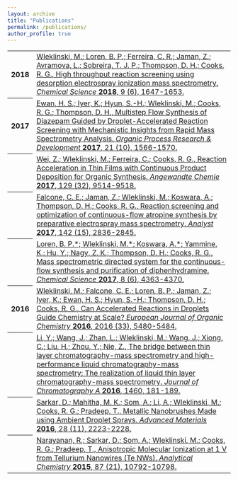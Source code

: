 ```yaml
---
layout: archive
title: "Publications"
permalink: /publications/
author_profile: true
---
```


<table>
  
  <tr><th>2018</th><td>
    <a href="https://pubs.rsc.org/en/Content/ArticleLanding/2018/SC/C7SC04606E#!divAbstract" target ="_blank"><u>Wleklinski, M.</u>; Loren, B. P.; Ferreira, C. R.; Jaman, Z.; Avramova, L.; Sobreira, T. J. P.; Thompson, D. H.; Cooks, R. G., High throughput reaction screening using desorption electrospray ionization mass spectrometry. <em>Chemical Science</em> <strong>2018</strong>, 9 (6), 1647-1653.</a> 
   </td></tr>

   <tr><th>2017</th><td>
  <a href="https://pubs.acs.org/doi/abs/10.1021/acs.oprd.7b00218" target ="_blank"> Ewan, H. S.; Iyer, K.; Hyun, S.-H.; <u>Wleklinski, M.</u>; Cooks, R. G.; Thompson, D. H., Multistep Flow Synthesis of Diazepam Guided by Droplet-Accelerated Reaction Screening with Mechanistic Insights from Rapid Mass Spectrometry Analysis. <em>Organic Process Research & Development</em> <strong>2017</strong>, 21 (10), 1566-1570. </a>
  </td></tr>
  
   <tr><th></th><td>  
<a href ="https://onlinelibrary.wiley.com/doi/abs/10.1002/ange.201704520" target ="_blank"> Wei, Z.; <u>Wleklinski, M.</u>; Ferreira, C.; Cooks, R. G., Reaction Acceleration in Thin Films with Continuous Product Deposition for Organic Synthesis. <em>Angewandte Chemie</em> <strong>2017</strong>, 129 (32), 9514-9518. </a>
   </td></tr>

   <tr><th></th><td> 
  <a href ="https://pubs.rsc.org/en/content/articlelanding/2017/an/c7an00622e/unauth#!divAbstract" target ="_blank"> Falcone, C. E.; Jaman, Z.; <u>Wleklinski, M.</u>; Koswara, A.; Thompson, D. H.; Cooks, R. G., Reaction screening and optimization of continuous-flow atropine synthesis by preparative electrospray mass spectrometry. <em>Analyst</em> <strong>2017</strong>, 142 (15), 2836-2845. </a>
  </td></tr>
  
   <tr><th></th><td> 
  <a href ="https://pubs.rsc.org/en/Content/ArticleLanding/2017/SC/C7SC00905D#!divAbstract" target ="_blank"> Loren, B. P.*; <u>Wleklinski, M.*</u>; Koswara, A.*; Yammine, K.; Hu, Y.; Nagy, Z. K.; Thompson, D. H.; Cooks, R. G., Mass spectrometric directed system for the continuous-flow synthesis and purification of diphenhydramine. <em>Chemical Science</em> <strong>2017</strong>, 8 (6), 4363-4370. </a>
   </td></tr> 
  
   <tr><th>2016</th><td> 
<a href ="https://onlinelibrary.wiley.com/doi/abs/10.1002/ejoc.201601270" target ="_blank">     
  <u>Wleklinski, M.</u>; Falcone, C. E.; Loren, B. P.; Jaman, Z.; Iyer, K.; Ewan, H. S.; Hyun, S.-H.; Thompson, D. H.; Cooks, R. G., Can Accelerated Reactions in Droplets Guide Chemistry at Scale? <em>European Journal of Organic Chemistry</em> <strong>2016</strong>, 2016 (33), 5480-5484. </a>
   </td></tr>

   <tr><th></th><td> 
  <a href ="https://www.sciencedirect.com/science/article/pii/S0021967316309335" target ="_blank">  Li, Y.; Wang, J.; Zhan, L.; <u>Wleklinski, M.</u>; Wang, J.; Xiong, C.; Liu, H.; Zhou, Y.; Nie, Z., The bridge between thin layer chromatography-mass spectrometry and high-performance liquid chromatography-mass spectrometry: The realization of liquid thin layer chromatography-mass spectrometry. <em>Journal of Chromatography A</em> <strong>2016</strong>, 1460, 181-189. </a>
     </td></tr>
    
   <tr><th></th><td> 
  <a href ="https://onlinelibrary.wiley.com/doi/abs/10.1002/adma.201505127" target ="_blank"> Sarkar, D.; Mahitha, M. K.; Som, A.; Li, A.; <u>Wleklinski, M.</u>; Cooks, R. G.; Pradeep, T., Metallic Nanobrushes Made using Ambient Droplet Sprays. <em>Advanced Materials</em> <strong>2016</strong>, 28 (11), 2223-2228. </a>
     </td></tr>
    
   <tr><th></th><td>   
  <a href ="https://pubs.acs.org/doi/abs/10.1021/acs.analchem.5b01596" target ="_blank">  Narayanan, R.; Sarkar, D.; Som, A.; <u>Wleklinski, M.</u>; Cooks, R. G.; Pradeep, T., Anisotropic Molecular Ionization at 1 V from Tellurium Nanowires (Te NWs). <em>Analytical Chemistry</em> <strong>2015</strong>, 87 (21), 10792-10798. </a>
